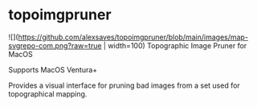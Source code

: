 # topoimgpruner
![](https://github.com/alexsaves/topoimgpruner/blob/main/images/map-svgrepo-com.png?raw=true | width=100)
Topographic Image Pruner for MacOS

Supports MacOS Ventura+

Provides a visual interface for pruning bad images from a set used for topographical mapping. 

